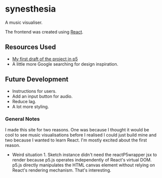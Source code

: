 # synesthesia

A music visualiser.

The frontend was created using [React](https://react.dev/).

## Resources Used
- [My first draft of the project in p5](https://github.com/Susu-spec/synesthesia-v0)
- A little more Google searching for design inspiration.

## Future Development
- Instructions for users.
- Add an input button for audio.
- Reduce lag.
- A lot more styling.

### General Notes
I made this site for two reasons. One was because I thought it would be cool to see music visualisations before I realised I could just build mine and two because I wanted to learn React. I'm mostly excited about the first reason.

- Weird situation 1. Sketch instance didn't need the reactP5wrapper jsx to render because p5.js operates independently of React's virtual DOM. p5.js directly manipulates the HTML canvas element without relying on React's rendering mechanism. That's interesting.
